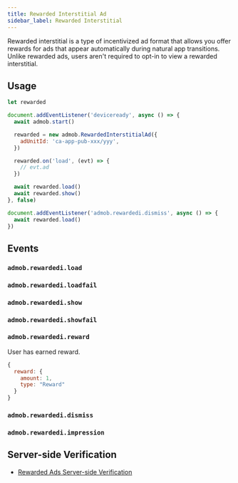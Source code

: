 ```yaml
---
title: Rewarded Interstitial Ad
sidebar_label: Rewarded Interstitial
---
```


Rewarded interstitial is a type of incentivized ad format that allows you offer rewards for ads that appear automatically during natural app transitions. Unlike rewarded ads, users aren't required to opt-in to view a rewarded interstitial.

## Usage

```js
let rewarded

document.addEventListener('deviceready', async () => {
  await admob.start()

  rewarded = new admob.RewardedInterstitialAd({
    adUnitId: 'ca-app-pub-xxx/yyy',
  })

  rewarded.on('load', (evt) => {
    // evt.ad
  })

  await rewarded.load()
  await rewarded.show()
}, false)

document.addEventListener('admob.rewardedi.dismiss', async () => {
  await rewarded.load()
})
```

## Events

### `admob.rewardedi.load`

### `admob.rewardedi.loadfail`

### `admob.rewardedi.show`

### `admob.rewardedi.showfail`

### `admob.rewardedi.reward`

User has earned reward.

```js
{
  reward: {
    amount: 1,
    type: "Reward"
  }
}
```

### `admob.rewardedi.dismiss`

### `admob.rewardedi.impression`

## Server-side Verification

- [Rewarded Ads Server-side Verification](../rewarded-ads-ssv.md)
